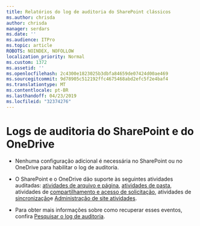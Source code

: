 ```yaml
---
title: Relatórios do log de auditoria do SharePoint clássicos
ms.author: chrisda
author: chrisda
manager: serdars
ms.date: ''
ms.audience: ITPro
ms.topic: article
ROBOTS: NOINDEX, NOFOLLOW
localization_priority: Normal
ms.custom: 1372
ms.assetid: ''
ms.openlocfilehash: 2c4300e1823025b3dbfa84659de07424d00ae469
ms.sourcegitcommit: 9d78905c512192ffc4675468abd2efc5f2e4baf4
ms.translationtype: MT
ms.contentlocale: pt-BR
ms.lasthandoff: 04/23/2019
ms.locfileid: "32374276"
---
```

# <a name="sharepoint-and-onedrive-audit-logs"></a>Logs de auditoria do SharePoint e do OneDrive

- Nenhuma configuração adicional é necessária no SharePoint ou no OneDrive para habilitar o log de auditoria.

- O SharePoint e o OneDrive dão suporte às seguintes atividades auditadas: [atividades de arquivo e página](https://docs.microsoft.com/office365/securitycompliance/search-the-audit-log-in-security-and-compliance#file-and-page-activities), [atividades de pasta](https://docs.microsoft.com/office365/securitycompliance/search-the-audit-log-in-security-and-compliance#folder-activities), atividades de [compartilhamento e acesso de solicitação](https://docs.microsoft.com/office365/securitycompliance/search-the-audit-log-in-security-and-compliance#sharing-and-access-request-activities), atividades de [sincronização](https://docs.microsoft.com/office365/securitycompliance/search-the-audit-log-in-security-and-compliance#synchronization-activities)e [Administração de site atividades](https://docs.microsoft.com/office365/securitycompliance/search-the-audit-log-in-security-and-compliance#site-administration-activities).

- Para obter mais informações sobre como recuperar esses eventos, confira [Pesquisar o log de auditoria](https://docs.microsoft.com/office365/securitycompliance/search-the-audit-log-in-security-and-compliance#search-the-audit-log).